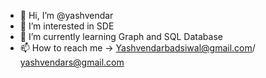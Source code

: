 - 👋 Hi, I’m @yashvendar
- 👀 I’m interested in SDE
- 🌱 I’m currently learning Graph and SQL Database
- 📫 How to reach me -> Yashvendarbadsiwal@gmail.com/ yashvendars@gmail.com

<!---
yashvendar/yashvendar is a ✨ special ✨ repository because its `README.md` (this file) appears on your GitHub profile.
You can click the Preview link to take a look at your changes.
--->
